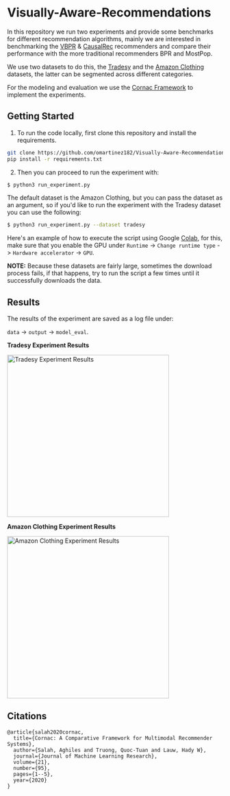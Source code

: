 # Visually-Aware-Recommendations
 

In this repository we run two experiments and provide some benchmarks for different recommendation algorithms, mainly we are interested in benchmarking the [VBPR](https://arxiv.org/pdf/1510.01784.pdf) & [CausalRec](https://arxiv.org/pdf/2107.02390.pdf) recommenders and compare their performance with the more traditional recommenders BPR and MostPop.

We use two datasets to do this, the [Tradesy](http://jmcauley.ucsd.edu/data/tradesy/) and the [Amazon Clothing](https://nijianmo.github.io/amazon/index.html) datasets, the latter can be segmented across different categories.

For the modeling and evaluation we use the [Cornac Framework](https://cornac.preferred.ai/) to implement the experiments.

## Getting Started

1) To run the code locally, first clone this repository and install the requirements.

```bash
git clone https://github.com/omartinez182/Visually-Aware-Recommendations.git && cd Visually-Aware-Recommendations
pip install -r requirements.txt
```
2) Then you can proceed to run the experiment with:

```bash
$ python3 run_experiment.py
```
The default dataset is the Amazon Clothing, but you can pass the dataset as an argument, so if you'd like to run the experiment with the Tradesy dataset you can use the following:

```bash
$ python3 run_experiment.py --dataset tradesy
```
Here's an example of how to execute the script using Google [Colab](https://colab.research.google.com/drive/1tsawUOF5qRAHwYhSEd8MRWHtthel6A3B?usp=sharing), for this, make sure that you enable the GPU under ```Runtime``` -> ```Change runtime type``` -> ```Hardware accelerator``` -> ```GPU```.

**NOTE:** Because these datasets are fairly large, sometimes the download process fails, if that happens, try to run the script a few times until it successfully downloads the data.

## Results

The results of the experiment are saved as a log file under:

```data``` -> ```output``` -> ```model_eval```.

**Tradesy Experiment Results**

<img width="378" alt="Tradesy Experiment Results" src="https://user-images.githubusercontent.com/63601717/165890615-d94dae42-b1a1-4bac-9593-e337ab7999db.png">

**Amazon Clothing Experiment Results**

<img width="378" alt="Amazon Clothing Experiment Results" src="https://user-images.githubusercontent.com/63601717/165889647-05034e1d-dbc6-4432-b8fc-e9130523d6b2.png">

## Citations
```
@article{salah2020cornac,
  title={Cornac: A Comparative Framework for Multimodal Recommender Systems},
  author={Salah, Aghiles and Truong, Quoc-Tuan and Lauw, Hady W},
  journal={Journal of Machine Learning Research},
  volume={21},
  number={95},
  pages={1--5},
  year={2020}
}
```
